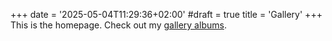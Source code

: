 +++
date = '2025-05-04T11:29:36+02:00'
#draft = true
title = 'Gallery'
+++
This is the homepage. Check out my [gallery albums](/gallery/).
